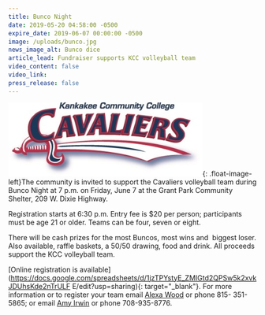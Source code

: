 ```yaml
---
title: Bunco Night
date: 2019-05-20 04:58:00 -0500
expire_date: 2019-06-07 00:00:00 -0500
image: /uploads/bunco.jpg
news_image_alt: Bunco dice
article_lead: Fundraiser supports KCC volleyball team
video_content: false
video_link:
press_release: false
---
```


![](/uploads/cavaliers-color.jpg){: .float-image-left}The community is invited to support the Cavaliers volleyball team during Bunco Night at 7 p.m. on Friday, June 7 at the Grant Park Community Shelter, 209 W. Dixie Highway.

Registration starts at 6:30 p.m. Entry fee is $20 per person; participants must be age 21 or older. Teams can be four, seven or eight.

There will be cash prizes for the most Buncos, most wins and &nbsp;biggest loser. Also available, raffle baskets, a 50/50 drawing, food and drink. All proceeds support the KCC volleyball team.

[Online registration is available](https://docs.google.com/spreadsheets/d/1jzTPYstyE_ZMIGtd2QPSw5k2xvkJDUhsKde2nTrULF E/edit?usp=sharing){: target="_blank"}. For more information or to register your team email [Alexa Wood](mailto:amwood@kcc.edu) or phone 815- 351-5865; or email [Amy Irwin](mailto:amyirwin1978@gmail.com) or phone 708-935-8776.

&nbsp;